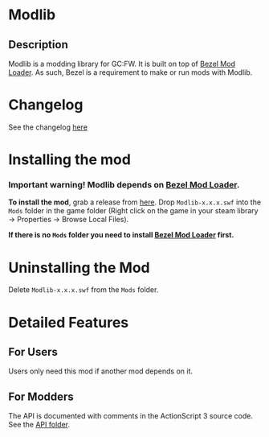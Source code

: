 # Modlib
## Description
Modlib is a modding library for GC:FW.
It is built on top of [Bezel Mod Loader](https://github.com/gemforce-team/BezelModLoader).
As such, Bezel is a requirement to make or run mods with Modlib.

# Changelog
See the changelog [here](https://github.com/Shylie/gcfw-Modlib/blob/main/CHANGELOG.txt)

# Installing the mod
### Important warning! Modlib depends on [Bezel Mod Loader](https://github.com/gemforce-team/BezelModLoader).
**To install the mod**, grab a release from [here](https://github.com/Shylie/gcfw-Modlib/releases/latest).
Drop `Modlib-x.x.x.swf` into the `Mods` folder in the game folder (Right click on the game in your steam library -> Properties -> Browse Local Files).

**If there is no `Mods` folder you need to install [Bezel Mod Loader](https://github.com/gemforce-team/BezelModLoader) first.**

# Uninstalling the Mod
Delete `Modlib-x.x.x.swf` from the `Mods` folder.

# Detailed Features
## For Users
Users only need this mod if another mod depends on it.

## For Modders
The API is documented with comments in the ActionScript 3 source code.
See the [API folder](https://github.com/Shylie/gcfw-Modlib/tree/main/src/Modlib/API).
